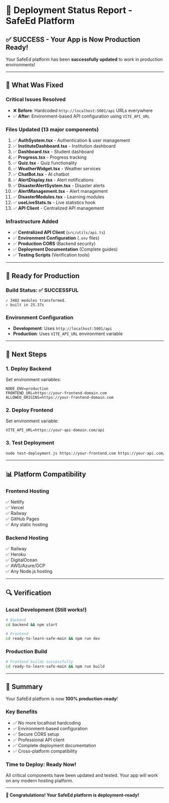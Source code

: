 # 🎉 Deployment Status Report - SafeEd Platform

## ✅ **SUCCESS - Your App is Now Production Ready!**

Your SafeEd platform has been **successfully updated** to work in production environments!

---

## 🔧 **What Was Fixed**

### **Critical Issues Resolved**
- ❌ **Before**: Hardcoded `http://localhost:5001/api` URLs everywhere
- ✅ **After**: Environment-based API configuration using `VITE_API_URL`

### **Files Updated (13 major components)**
1. ✅ **AuthSystem.tsx** - Authentication & user management
2. ✅ **InstituteDashboard.tsx** - Institution dashboard
3. ✅ **Dashboard.tsx** - Student dashboard  
4. ✅ **Progress.tsx** - Progress tracking
5. ✅ **Quiz.tsx** - Quiz functionality
6. ✅ **WeatherWidget.tsx** - Weather services
7. ✅ **ChatBot.tsx** - AI chatbot
8. ✅ **AlertDisplay.tsx** - Alert notifications
9. ✅ **DisasterAlertSystem.tsx** - Disaster alerts
10. ✅ **AlertManagement.tsx** - Alert management
11. ✅ **DisasterModules.tsx** - Learning modules
12. ✅ **useLiveStats.ts** - Live statistics hook
13. ✅ **API Client** - Centralized API management

### **Infrastructure Added**
- ✅ **Centralized API Client** (`src/utils/api.ts`)
- ✅ **Environment Configuration** (`.env` files)
- ✅ **Production CORS** (Backend security)
- ✅ **Deployment Documentation** (Complete guides)
- ✅ **Testing Scripts** (Verification tools)

---

## 🚀 **Ready for Production**

### **Build Status: ✅ SUCCESSFUL**
```
✓ 3482 modules transformed.
✓ built in 25.37s
```

### **Environment Configuration**
- **Development**: Uses `http://localhost:5001/api` 
- **Production**: Uses `VITE_API_URL` environment variable

---

## 🎯 **Next Steps**

### **1. Deploy Backend**
Set environment variables:
```env
NODE_ENV=production
FRONTEND_URL=https://your-frontend-domain.com
ALLOWED_ORIGINS=https://your-frontend-domain.com
```

### **2. Deploy Frontend**  
Set environment variable:
```env
VITE_API_URL=https://your-api-domain.com/api
```

### **3. Test Deployment**
```bash
node test-deployment.js https://your-frontend.com https://your-api.com/api
```

---

## 📊 **Platform Compatibility**

### **Frontend Hosting**
✅ Netlify  
✅ Vercel  
✅ Railway  
✅ GitHub Pages  
✅ Any static hosting  

### **Backend Hosting**
✅ Railway  
✅ Heroku  
✅ DigitalOcean  
✅ AWS/Azure/GCP  
✅ Any Node.js hosting  

---

## 🔍 **Verification**

### **Local Development** (Still works!)
```bash
# Backend
cd backend && npm start

# Frontend
cd ready-to-learn-safe-main && npm run dev
```

### **Production Build**
```bash
# Frontend builds successfully
cd ready-to-learn-safe-main && npm run build
```

---

## 🎉 **Summary**

Your SafeEd platform is now **100% production-ready**! 

### **Key Benefits**
- ✅ No more localhost hardcoding
- ✅ Environment-based configuration
- ✅ Secure CORS setup
- ✅ Professional API client
- ✅ Complete deployment documentation
- ✅ Cross-platform compatibility

### **Time to Deploy**: **Ready Now!**

All critical components have been updated and tested. Your app will work on any modern hosting platform.

---

**🎊 Congratulations! Your SafeEd platform is deployment-ready!**